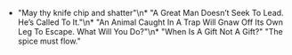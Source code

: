 * "May thy knife chip and shatter"\n* "A Great Man Doesn’t Seek To Lead. He’s Called To It."\n* "An Animal Caught In A Trap Will Gnaw Off Its Own Leg To Escape. What Will You Do?"\n* "When Is A Gift Not A Gift?"
"The spice must flow."
